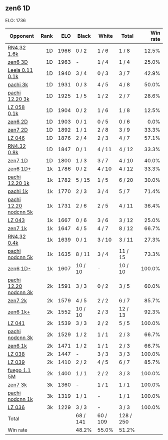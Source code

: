 ## zen6 1D ##

ELO: 1736

Opponent | Rank | ELO | Black | White | Total | Win rate
---------|-----:|----:|-------|-------|-------|-------:
[RN4.32 1.6k](RN4.32%201.6k.md) | 1D | 1966 | 0 / 2 | 1 / 6 | 1 / 8 | 12.5%
[zen6 3D](zen6%203D.md) | 1D | 1963 | - | 1 / 4 | 1 / 4 | 25.0%
[Leela 0.11 0.1k](Leela%200.11%200.1k.md) | 1D | 1940 | 3 / 4 | 0 / 3 | 3 / 7 | 42.9%
[pachi 3k](pachi%203k.md) | 1D | 1931 | 0 / 3 | 4 / 5 | 4 / 8 | 50.0%
[pachi 12.20 3k](pachi%2012.20%203k.md) | 1D | 1925 | 1 / 5 | 1 / 2 | 2 / 7 | 28.6%
[LZ 058 0.1k](LZ%20058%200.1k.md) | 1D | 1904 | 0 / 2 | 1 / 6 | 1 / 8 | 12.5%
[zen6 2D](zen6%202D.md) | 1D | 1903 | 0 / 1 | 0 / 5 | 0 / 6 | 0.0%
[zen7 2D](zen7%202D.md) | 1D | 1892 | 1 / 1 | 2 / 8 | 3 / 9 | 33.3%
[LZ 046](LZ%20046.md) | 1D | 1876 | 2 / 4 | 2 / 3 | 4 / 7 | 57.1%
[RN4.32 0.8k](RN4.32%200.8k.md) | 1D | 1847 | 0 / 1 | 4 / 11 | 4 / 12 | 33.3%
[zen7 1D](zen7%201D.md) | 1D | 1800 | 1 / 3 | 3 / 7 | 4 / 10 | 40.0%
[zen6 1D+](zen6%201D+.md) | 1k | 1786 | 0 / 2 | 4 / 10 | 4 / 12 | 33.3%
[pachi 12.20 1k](pachi%2012.20%201k.md) | 1k | 1782 | 5 / 15 | 1 / 5 | 6 / 20 | 30.0%
[pachi 1k](pachi%201k.md) | 1k | 1770 | 2 / 3 | 3 / 4 | 5 / 7 | 71.4%
[pachi 12.20 nodcnn 5k](pachi%2012.20%20nodcnn%205k.md) | 1k | 1731 | 2 / 6 | 2 / 5 | 4 / 11 | 36.4%
[LZ 043](LZ%20043.md) | 1k | 1667 | 0 / 6 | 3 / 6 | 3 / 12 | 25.0%
[zen7 1k](zen7%201k.md) | 1k | 1647 | 4 / 5 | 4 / 7 | 8 / 12 | 66.7%
[RN4.32 0.4k](RN4.32%200.4k.md) | 1k | 1639 | 0 / 1 | 3 / 10 | 3 / 11 | 27.3%
[pachi nodcnn 5k](pachi%20nodcnn%205k.md) | 1k | 1635 | 8 / 11 | 3 / 4 | 11 / 15 | 73.3%
[zen6 1D-](zen6%201D-.md) | 1k | 1607 | 10 / 10 | - | 10 / 10 | 100.0%
[pachi 12.20 nodcnn 3k](pachi%2012.20%20nodcnn%203k.md) | 2k | 1591 | 3 / 3 | 0 / 2 | 3 / 5 | 60.0%
[zen7 2k](zen7%202k.md) | 2k | 1579 | 4 / 5 | 2 / 2 | 6 / 7 | 85.7%
[zen6 1k+](zen6%201k+.md) | 2k | 1552 | 10 / 10 | 2 / 3 | 12 / 13 | 92.3%
[LZ 041](LZ%20041.md) | 2k | 1539 | 3 / 3 | 2 / 2 | 5 / 5 | 100.0%
[pachi nodcnn 3k](pachi%20nodcnn%203k.md) | 2k | 1529 | 1 / 2 | 1 / 1 | 2 / 3 | 66.7%
[zen6 1k](zen6%201k.md) | 2k | 1471 | 1 / 2 | 1 / 1 | 2 / 3 | 66.7%
[LZ 038](LZ%20038.md) | 2k | 1447 | - | 3 / 3 | 3 / 3 | 100.0%
[LZ 039](LZ%20039.md) | 2k | 1410 | 2 / 2 | 4 / 5 | 6 / 7 | 85.7%
[fuego 1.1 5M](fuego%201.1%205M.md) | 2k | 1400 | 1 / 1 | 2 / 2 | 3 / 3 | 100.0%
[zen7 3k](zen7%203k.md) | 3k | 1360 | - | 1 / 1 | 1 / 1 | 100.0%
[pachi nodcnn 1k](pachi%20nodcnn%201k.md) | 3k | 1319 | 1 / 1 | - | 1 / 1 | 100.0%
[LZ 036](LZ%20036.md) | 3k | 1229 | 3 / 3 | - | 3 / 3 | 100.0%
Total | | | 68 / 141 | 60 / 109 | 128 / 250 | 
Win rate| | | 48.2% | 55.0% | 51.2% | 
